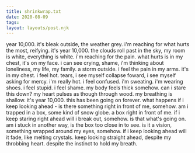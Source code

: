 ```yaml
---
title: shrinkwrap.txt
date: 2020-08-09
tags:
layout: layouts/post.njk
---
```

year 10,000. it's bleak outside,
the weather grey. i'm reaching
for what hurts the most, reifying.
it's year 10,000. the clouds roll
past in the sky, my room is white,
everything is white. i'm reaching
for the pain. what hurts is in my
chest, it's on my face. i can see
crying, shame, i'm thinking about
loneliness, my life, my family.
a storm outside. i feel the pain
in my arms. it's in my chest. i
feel hot. tears, i see myself
collapse foward, i see myself
asking for mercy. i'm really hot.
i feel confused. i'm sweating.
i'm wearing shoes. i feel stupid.
i feel shame. my body feels thick
somehow. can i stare this down?
my heart pulses as though through
wood. my breathing is shallow.
it's year 10,000. this has been
going on forever. what happens if
i keep looking ahead - is there
something right in front of me,
somehow. am i trapped in a box,
some kind of snow globe. a box
right in front of me. if i keep
staring right ahead will i break
out, somehow. is that what's
going on. am i stuck in another
way, is the box too close in to
see. is it a vision, something
wrapped around my eyes, somehow.
if i keep looking ahead will it
fade, like melting crystals.
keep looking straight ahead,
despite my throbbing heart.
despite the instinct to hold my
breath.